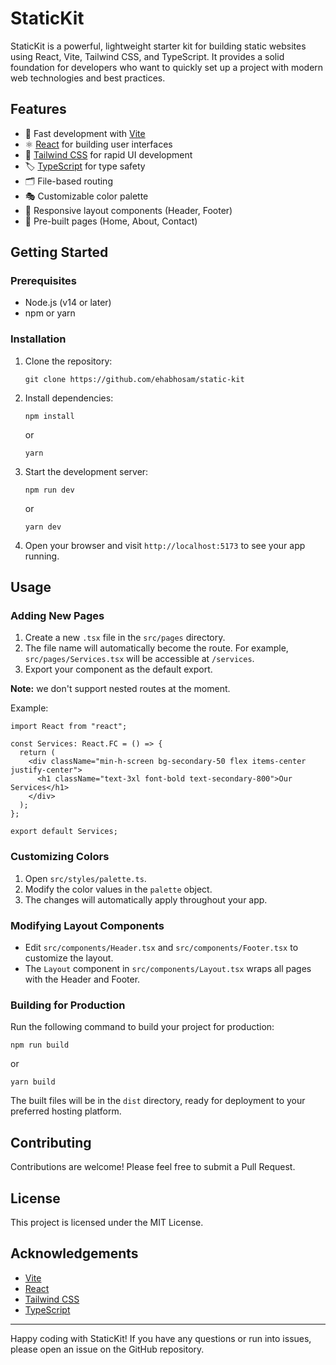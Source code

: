 # StaticKit

StaticKit is a powerful, lightweight starter kit for building static websites using React, Vite, Tailwind CSS, and TypeScript. It provides a solid foundation for developers who want to quickly set up a project with modern web technologies and best practices.

## Features

- 🚀 Fast development with [Vite](https://vitejs.dev/)
- ⚛️ [React](https://reactjs.org/) for building user interfaces
- 🎨 [Tailwind CSS](https://tailwindcss.com/) for rapid UI development
- 🏷️ [TypeScript](https://www.typescriptlang.org/) for type safety
- 🗂️ File-based routing
- 🎭 Customizable color palette
- 📱 Responsive layout components (Header, Footer)
- 🧩 Pre-built pages (Home, About, Contact)

## Getting Started

### Prerequisites

- Node.js (v14 or later)
- npm or yarn

### Installation

1. Clone the repository:

   ```
   git clone https://github.com/ehabhosam/static-kit
   ```

2. Install dependencies:

   ```
   npm install
   ```

   or

   ```
   yarn
   ```

3. Start the development server:

   ```
   npm run dev
   ```

   or

   ```
   yarn dev
   ```

4. Open your browser and visit `http://localhost:5173` to see your app running.

## Usage

### Adding New Pages

1. Create a new `.tsx` file in the `src/pages` directory.
2. The file name will automatically become the route. For example, `src/pages/Services.tsx` will be accessible at `/services`.
3. Export your component as the default export.

**Note:** we don't support nested routes at the moment.

Example:

```tsx
import React from "react";

const Services: React.FC = () => {
  return (
    <div className="min-h-screen bg-secondary-50 flex items-center justify-center">
      <h1 className="text-3xl font-bold text-secondary-800">Our Services</h1>
    </div>
  );
};

export default Services;
```

### Customizing Colors

1. Open `src/styles/palette.ts`.
2. Modify the color values in the `palette` object.
3. The changes will automatically apply throughout your app.

### Modifying Layout Components

- Edit `src/components/Header.tsx` and `src/components/Footer.tsx` to customize the layout.
- The `Layout` component in `src/components/Layout.tsx` wraps all pages with the Header and Footer.

### Building for Production

Run the following command to build your project for production:

```
npm run build
```

or

```
yarn build
```

The built files will be in the `dist` directory, ready for deployment to your preferred hosting platform.

## Contributing

Contributions are welcome! Please feel free to submit a Pull Request.

## License

This project is licensed under the MIT License.

## Acknowledgements

- [Vite](https://vitejs.dev/)
- [React](https://reactjs.org/)
- [Tailwind CSS](https://tailwindcss.com/)
- [TypeScript](https://www.typescriptlang.org/)

---

Happy coding with StaticKit! If you have any questions or run into issues, please open an issue on the GitHub repository.
